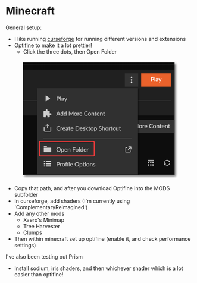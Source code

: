# Minecraft

General setup:

* I like running [curseforge](https://www.curseforge.com/) for running different versions and extensions
* [Optifine](https://optifine.net/home) to make it a lot prettier!
  * Click the three dots, then Open Folder

<figure><img src="../.gitbook/assets/image.png" alt=""><figcaption></figcaption></figure>

* Copy that path, and after you download Optifine into the MODS subfolder
* In curseforge, add shaders (I'm currently using 'ComplementaryReimagined')
* Add any other mods
  * Xaero's Minimap
  * Tree Harvester
  * Clumps
* Then within minecraft set up optifine (enable it, and check performance settings)



I've also been testing out Prism

* Install sodium, iris shaders, and then whichever shader which is a lot easier than optifine!

